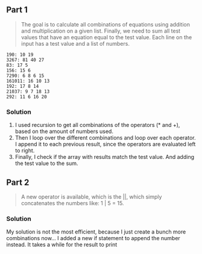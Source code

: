 ## Part 1

> The goal is to calculate all combinations of equations using addition and multiplication on a given list. Finally, we need to sum all test values that have an equation equal to the test value. Each line on the input has a test value and a list of numbers.

```
190: 10 19
3267: 81 40 27
83: 17 5
156: 15 6
7290: 6 8 6 15
161011: 16 10 13
192: 17 8 14
21037: 9 7 18 13
292: 11 6 16 20
```

### Solution

1. I used recursion to get all combinations of the operators (\* and +), based on the amount of numbers used.
2. Then I loop over the different combinations and loop over each operator. I append it to each previous result, since the operators are evaluated left to right.
3. Finally, I check if the array with results match the test value. And adding the test value to the sum.

## Part 2

> A new operator is available, which is the ||, which simply concatenates the numbers like: 1 | 5 = 15.

### Solution

My solution is not the most efficient, because I just create a bunch more combinations now... I added a new if statement to append the number instead. It takes a while for the result to print
